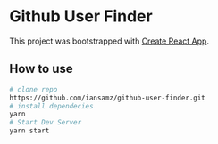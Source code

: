 # Github User Finder

This project was bootstrapped with [Create React App](https://github.com/facebook/create-react-app).


## How to use

```bash
# clone repo
https://github.com/iansamz/github-user-finder.git
# install dependecies
yarn
# Start Dev Server
yarn start
```

